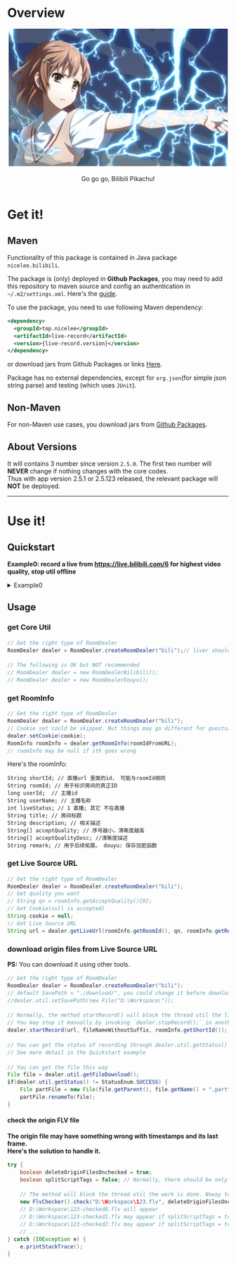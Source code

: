 # Overview

<p align = "center">
<img alt="你指尖跃动的电光,是我此生不变的信仰" src="/release/preview/bilibili.jpg">
<br><br>
Go go go, Bilibili Pikachu!
<br><br>
</p>

# Get it!

## Maven

Functionality of this package is contained in 
Java package `nicelee.bilibili`.

The package is (only) deployed in **Github Packages**, you may need to add this repository to maven source and config an authentication in `~/.m2/settings.xml`. 
Here's the [guide](https://help.github.com/en/github/managing-packages-with-github-packages/configuring-apache-maven-for-use-with-github-packages#installing-a-package).  

To use the package, you need to use following Maven dependency:

```xml
<dependency>
  <groupId>top.nicelee</groupId>
  <artifactId>live-record</artifactId>
  <version>{live-record.version}</version>
</dependency> 
```

or download jars from Github Packages or links [Here](https://github.com/nICEnnnnnnnLee/BilibiliLiveRecorder/packages).

Package has no external dependencies, except for `org.json`(for simple json string parse) and testing (which uses `JUnit`).

## Non-Maven

For non-Maven use cases, you download jars from [Github Packages](https://github.com/nICEnnnnnnnLee/BilibiliLiveRecorder/packages).


## About Versions

It will contains 3 number since version `2.5.0`. 
The first two number will **NEVER** change if nothing changes with the core codes.  
Thus with app version 2.5.1 or 2.5.123 released, the relevant package will **NOT** be deployed.  


-----
# Use it!

## Quickstart

**Example0: record a live from <https://live.bilibili.com/6> for highest video quality, stop util offline**

<details>
<summary>Example0</summary>


```java
package nicelee.bilibili;

import java.io.File;
import java.io.IOException;

import nicelee.bilibili.enums.StatusEnum;
import nicelee.bilibili.live.FlvChecker;
import nicelee.bilibili.live.RoomDealer;
import nicelee.bilibili.live.domain.RoomInfo;
import nicelee.bilibili.live.impl.RoomDealerBilibili;

public class Example0 {

	public static void main(String[] args) {
		// some args that should be already known
		String liver = "bili";
		String roomIdFromURL = "6";
		String cookie = "xxx1=xxx; xxx2=xxxx; xxx3=xxxx"; // cookie = null is also allowed
		String fileNameWithoutSuffix = "保存文件名";
		boolean deleteOnchecked = true; // 处理完录制后，是否删除源文件
		boolean splitScriptTagsIfCheck = false; // 针对FLV的处理方式
		
		
		// 获取工具类
		RoomDealer dealer = RoomDealer.createRoomDealer(liver);
		//RoomDealer dealer = new RoomDealerBilibili(); // Is OK but NOT recommended
		// 获取房间信息
		dealer.setCookie(cookie); // 在某些情况下，游客和登录用户获取到的清晰度不一致
		RoomInfo roomInfo = dealer.getRoomInfo(roomIdFromURL);
		if (roomInfo == null) {
			System.err.println("解析失败！！");
			return;
		}
		// 查看当前是否在直播
		if (roomInfo.getLiveStatus() != 1) {
			System.out.println("当前没有在直播");
			return;
		}
		// 获取当前最清晰qn
		String qn = roomInfo.getAcceptQuality()[0];
		// 获取当前直播源地址
		String url = dealer.getLiveUrl(roomInfo.getRoomId(), qn, roomInfo.getRemark(), cookie);
		
		
		// 下载源文件 
		// 更改保存地址
		//dealer.util.setSavePath(new File("D:\Workspace\"));
		dealer.startRecord(url, fileNameWithoutSuffix, roomInfo.getShortId());
		// 此处一直堵塞， 直至异常 或者 主播下播 或者 人工停止。 //可以另起一个线程人工停止dealer.stopRecord();
		
		switch (dealer.util.getStatus()) {
		case NONE:
			System.out.println("下载尚未开始");
			break;
		case DOWNLOADING:
			System.out.println("正在录制");
			break;
		case FAIL:
			System.out.println("下载异常");
			break;
		case STOP:
			System.out.println("人工停止");
			break;
		case SUCCESS:
			System.out.println("主播下播");
			break;
		default:
			System.out.println("已停止录制，但原因未知");
			break;
		}
		
		// 处理源文件 
		// 下载完毕，但是源文件最后一帧以及时间戳可能存在问题
		try {
			File file = dealer.util.getFileDownload();
			// 如果不是主播下播自然停止，会有.part后缀
			if(dealer.util.getStatus() != StatusEnum.SUCCESS) {
				File partFile = new File(file.getParent(), file.getName() + ".part");
				partFile.renameTo(file);
			}
			new FlvChecker().check(file.getCanonicalPath(), deleteOnchecked, splitScriptTagsIfCheck);
		} catch (IOException e) {
			e.printStackTrace();
		}
		
	}

}
```
</details>

## Usage
### get Core Util
```java
// Get the right type of RoomDealer
RoomDealer dealer = RoomDealer.createRoomDealer("bili");// liver should be support. See ReadMe for details

// The following is OK but NOT recommended
// RoomDealer dealer = new RoomDealerBilibili(); 
// RoomDealer dealer = new RoomDealerDouyu(); 
```


### get RoomInfo

```java
// Get the right type of RoomDealer
RoomDealer dealer = RoomDealer.createRoomDealer("bili");
// Cookie set could be skipped. But things may go different for guests/logged-in-users for Douyu
dealer.setCookie(cookie); 
RoomInfo roomInfo = dealer.getRoomInfo(roomIdFromURL);
// roomInfo may be null if sth goes wrong
```

Here's the roomInfo:  
```
String shortId; // 直播url 里面的id， 可能与roomId相同
String roomId; // 用于标识房间的真正ID
long userId;  // 主播id
String userName; // 主播名称
int liveStatus; // 1 直播; 其它 不在直播
String title; // 房间标题
String description; // 相关描述
String[] acceptQuality; // 序号越小，清晰度越高
String[] acceptQualityDesc; //清晰度描述
String remark; // 用于后续拓展。 douyu: 保存加密函数
```

### get Live Source URL

```java
// Get the right type of RoomDealer
RoomDealer dealer = RoomDealer.createRoomDealer("bili");
// Get quality you want
// String qn = roomInfo.getAcceptQuality()[0];
// Get Cookie(null is accepted)
String cookie = null;
// Get Live Source URL
String url = dealer.getLiveUrl(roomInfo.getRoomId(), qn, roomInfo.getRemark(), cookie);
```

### download origin files from Live Source URL

**PS:** You can download it using other tools.
```java
// Get the right type of RoomDealer
RoomDealer dealer = RoomDealer.createRoomDealer("bili");
// default SavePath = "./download/", you could change it before downloading
//dealer.util.setSavePath(new File("D:\Workspace\"));

// Normally, the method startRecord() will block the thread util the live streamer is offline.
// You may stop it manually by invoking `dealer.stopRecord();` in another thread.
dealer.startRecord(url, fileNameWithoutSuffix, roomInfo.getShortId());

// You can get the status of recording through dealer.util.getStatus()
// See more detail in the Quickstart example

// You can get the file this way 
File file = dealer.util.getFileDownload();
if(dealer.util.getStatus() != StatusEnum.SUCCESS) {
    File partFile = new File(file.getParent(), file.getName() + ".part");
    partFile.renameTo(file);
}		
```

#### check the origin FLV file

**The origin file may have something wrong with timestamps and its last frame.**  
**Here's the solution to handle it.**
```java
try {
    boolean deleteOriginFilesOnchecked = true;
    boolean splitScriptTags = false; // Normally, there should be only 1 ScriptTag in FLV. Two methods provided to solve the problem of ScriptTag**s**.
    
    // The method will block the thread util the work is done. Noway to stop it manually.
    new FlvChecker().check("D:\Workspace\123.flv", deleteOriginFilesOnchecked, splitScriptTags);
    // D:\Workspace\123-checked0.flv will appear
    // D:\Workspace\123-checked1.flv may appear if splitScriptTags = true, it depends on number of ScriptTag**s**
    // D:\Workspace\123-checked2.flv may appear if splitScriptTags = true, it depends on number of ScriptTag**s**
    // ...
} catch (IOException e) {
    e.printStackTrace();
}	
```

